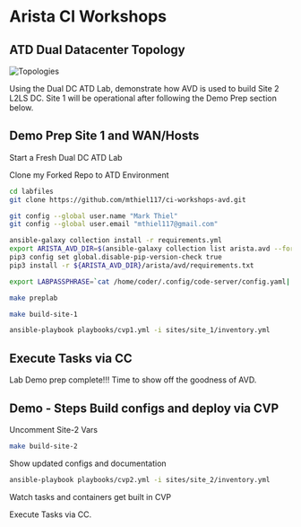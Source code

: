 # Arista CI Workshops

## **ATD Dual Datacenter Topology**

![Topologies](images/topologies.png)

Using the Dual DC ATD Lab, demonstrate how AVD is used to build Site 2 L2LS DC. Site 1 will be operational after following the Demo Prep section below.

## Demo Prep Site 1 and WAN/Hosts

Start a Fresh Dual DC ATD Lab

Clone my Forked Repo to ATD Environment

```bash
cd labfiles
git clone https://github.com/mthiel117/ci-workshops-avd.git
```

```bash
git config --global user.name "Mark Thiel"
git config --global user.email "mthiel117@gmail.com"
```

```bash
ansible-galaxy collection install -r requirements.yml
export ARISTA_AVD_DIR=$(ansible-galaxy collection list arista.avd --format yaml | head -1 | cut -d: -f1)
pip3 config set global.disable-pip-version-check true
pip3 install -r ${ARISTA_AVD_DIR}/arista/avd/requirements.txt
```

```bash
export LABPASSPHRASE=`cat /home/coder/.config/code-server/config.yaml| grep "password:" | awk '{print $2}'`
```

```bash
make preplab
```

```bash
make build-site-1
```

```bash
ansible-playbook playbooks/cvp1.yml -i sites/site_1/inventory.yml
```

## Execute Tasks via CC

Lab Demo prep complete!!! Time to show off the goodness of AVD.

## Demo - Steps Build configs and deploy via CVP

Uncomment Site-2 Vars

```bash
make build-site-2
```

Show updated configs and documentation

```bash
ansible-playbook playbooks/cvp2.yml -i sites/site_2/inventory.yml
```

Watch tasks and containers get built in CVP

Execute Tasks via CC.


